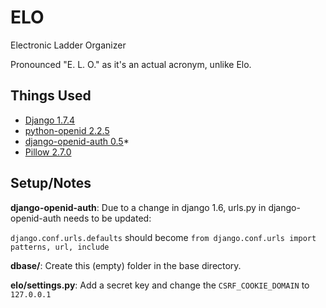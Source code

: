 ELO
===
Electronic Ladder Organizer

Pronounced "E. L. O." as it's an actual acronym, unlike Elo.

Things Used
-----
* [Django 1.7.4](https://www.djangoproject.com/)
* [python-openid 2.2.5](https://github.com/openid/python-openid)
* [django-openid-auth 0.5](https://pypi.python.org/pypi/django-openid-auth/)*
* [Pillow 2.7.0](https://github.com/python-pillow/Pillow)

Setup/Notes
--
**django-openid-auth**: Due to a change in django 1.6, urls.py in django-openid-auth needs to be updated:

`django.conf.urls.defaults` should become `from django.conf.urls import patterns, url, include`

**dbase/**: Create this (empty) folder in the base directory.

**elo/settings.py**: Add a secret key and change the `CSRF_COOKIE_DOMAIN` to `127.0.0.1`